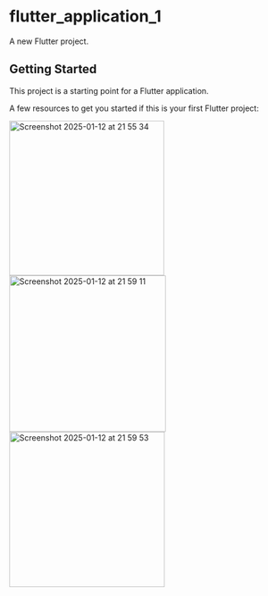 # flutter_application_1

A new Flutter project.

## Getting Started

This project is a starting point for a Flutter application.

A few resources to get you started if this is your first Flutter project:


<img width="277" alt="Screenshot 2025-01-12 at 21 55 34" src="https://github.com/user-attachments/assets/ec822128-2cd5-4ef7-b16c-0ced456135bc" />
<img width="280" alt="Screenshot 2025-01-12 at 21 59 11" src="https://github.com/user-attachments/assets/f2e489b3-a067-43fe-81e7-a401f6af3af6" />
<img width="278" alt="Screenshot 2025-01-12 at 21 59 53" src="https://github.com/user-attachments/assets/f8a93e32-9a8d-4909-b0e9-a5b97da5cc01" />
